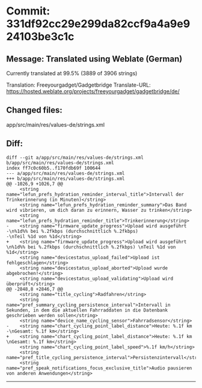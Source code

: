 # Commit: 331df92cc29e299da82ccf9a4a9e924103be3c1c
## Message: Translated using Weblate (German)

Currently translated at 99.5% (3889 of 3906 strings)

Translation: Freeyourgadget/Gadgetbridge
Translate-URL: https://hosted.weblate.org/projects/freeyourgadget/gadgetbridge/de/
## Changed files:
app/src/main/res/values-de/strings.xml

## Diff:
```
diff --git a/app/src/main/res/values-de/strings.xml b/app/src/main/res/values-de/strings.xml
index ff7c0c60b5..f170fdb69f 100644
--- a/app/src/main/res/values-de/strings.xml
+++ b/app/src/main/res/values-de/strings.xml
@@ -1026,9 +1026,7 @@
     <string name="lefun_prefs_hydration_reminder_interval_title">Intervall der Trinkerinnerung (in Minuten)</string>
     <string name="lefun_prefs_hydration_reminder_summary">Das Band wird vibrieren, um dich daran zu erinnern, Wasser zu trinken</string>
     <string name="lefun_prefs_hydration_reminder_title">Trinkerinnerung</string>
-    <string name="firmware_update_progress">Upload wird ausgeführt
-\n%1d%% bei %.2fkbps (durchschnittlich %.2fkbps)
-\nTeil %1d von %1d</string>
+    <string name="firmware_update_progress">Upload wird ausgeführt \n%1d%% bei %.2fkbps (durchschnittlich %.2fkbps) \nTeil %1d von %1d</string>
     <string name="devicestatus_upload_failed">Upload ist fehlgeschlagen</string>
     <string name="devicestatus_upload_aborted">Upload wurde abgebrochen!</string>
     <string name="devicestatus_upload_validating">Upload wird überprüft</string>
@@ -2848,8 +2846,7 @@
     <string name="title_cycling">Radfahren</string>
     <string name="pref_summary_cycling_persistence_interval">Intervall in Sekunden, in dem die aktuellen Fahrraddaten in die Datenbank geschrieben werden sollen</string>
     <string name="device_name_cycling_sensor">Fahrradsensor</string>
-    <string name="chart_cycling_point_label_distance">Heute: %.1f km
-\nGesamt: %.1f km</string>
+    <string name="chart_cycling_point_label_distance">Heute: %.1f km \nGesamt: %.1f km</string>
     <string name="chart_cycling_point_label_speed">%.1f km/h</string>
     <string name="pref_title_cycling_persistence_interval">Persistenzintervall</string>
     <string name="pref_speak_notifications_focus_exclusive_title">Audio pausieren von anderen Anwendungen</string>
```
-----------------------------------
